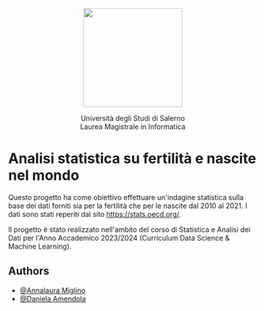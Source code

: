 <div align="center">

<img src="https://github.com/amigli/progetto_statistica/assets/85029172/740707af-4c95-4b8b-9c31-236b265f4482" width="200"/>

Università degli Studi di Salerno <br>
Laurea Magistrale in Informatica
</div>

# Analisi statistica su fertilità e nascite nel mondo
Questo progetto ha come obiettivo effettuare un'indagine statistica sulla base dei dati forniti sia per la fertilità che per le nascite dal 2010 al 2021. 
I dati sono stati reperiti dal sito https://stats.oecd.org/.

Il progetto è stato realizzato nell'ambito del corso di Statistica e Analisi dei Dati per l'Anno Accademico 2023/2024 (Curriculum Data Science & Machine Learning).<br>

## Authors
- [@Annalaura Miglino](https://github.com/amigli)
- [@Daniela Amendola](https://github.com/dany-el92)

